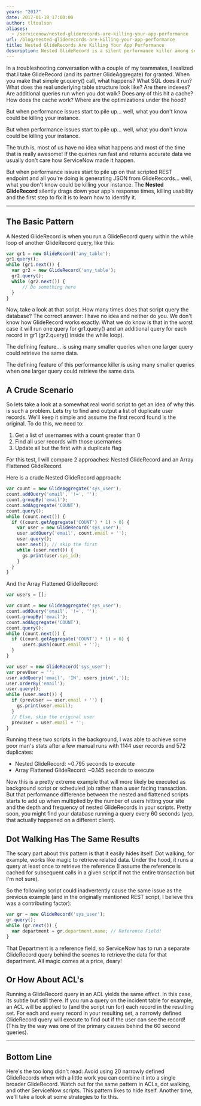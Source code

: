 ```yaml
---
years: "2017"
date: 2017-01-18 17:00:00
author: tltoulson
aliases:
  - /servicenow/nested-gliderecords-are-killing-your-app-performance
url: /blog/nested-gliderecords-are-killing-your-app-performance
title: Nested GlideRecords Are Killing Your App Performance
description: Nested GlideRecord is a silent performance killer among scripting patterns. Learn how these scripts can easily slow your page load times and find out how to identify them.
---
```


In a troubleshooting conversation with a couple of my teammates, I realized that I take GlideRecord (and its partner GlideAggregate) for granted. When you make that simple gr.query() call, what happens? What SQL does it run? What does the real underlying table structure look like? Are there indexes? Are additional queries run when you dot walk? Does any of this hit a cache? How does the cache work? Where are the optimizations under the hood?

But when performance issues start to pile up... well, what you don't know could be killing your instance.

<aside class="ccPullQuote right w-50">
  <p>But when performance issues start to pile up... well, what you don't know could be killing your instance.</p>
</aside>

The truth is, most of us have no idea what happens and most of the time that is really awesome! If the queries run fast and returns accurate data we usually don't care how ServiceNow made it happen.

But when performance issues start to pile up on that scripted REST endpoint and all you're doing is generating JSON from GlideRecords... well, what you don't know could be killing your instance. The **Nested GlideRecord** silently drags down your app's response times, killing usability and the first step to fix it is to learn how to identify it.

---

## The Basic Pattern

A Nested GlideRecord is when you run a GlideRecord query within the while loop of another GlideRecord query, like this:

```js
var gr1 = new GlideRecord('any_table');
gr1.query();
while (gr1.next()) {
  var gr2 = new GlideRecord('any_table');
  gr2.query();
  while (gr2.next()) {
      // Do something here
  }
}
```

Now, take a look at that script. How many times does that script query the database? The correct answer: I have no idea and neither do you. We don't know how GlideRecord works exactly. What we do know is that in the worst case it will run one query for gr1.query() and an additional query for each record in gr1 (gr2.query() inside the while loop).

<aside class="ccPullQuote right w-50">
  <p>The defining feature... is using many smaller queries when one larger query could retrieve the same data.</p>
</aside>

The defining feature of this performance killer is using many smaller queries when one larger query could retrieve the same data.

## A Crude Scenario

So lets take a look at a somewhat real world script to get an idea of why this is such a problem. Lets try to find and output a list of duplicate user records. We'll keep it simple and assume the first record found is the original. To do this, we need to:

1. Get a list of usernames with a count greater than 0
2. Find all user records with those usernames
3. Update all but the first with a duplicate flag

For this test, I will compare 2 approaches: Nested GlideRecord and an Array Flattened GlideRecord.

Here is a crude Nested GlideRecord approach:

```js
var count = new GlideAggregate('sys_user');
count.addQuery('email', '!=', '');
count.groupBy('email');
count.addAggregate('COUNT');
count.query();
while (count.next()) {
  if ((count.getAggregate('COUNT') * 1) > 0) {
    var user = new GlideRecord('sys_user');
    user.addQuery('email', count.email + '');
    user.query();
    user.next(); // skip the first
    while (user.next()) {
      gs.print(user.sys_id);
    }
  }
}
```

And the Array Flattened GlideRecord:

```js
var users = [];

var count = new GlideAggregate('sys_user');
count.addQuery('email', '!=', '');
count.groupBy('email');
count.addAggregate('COUNT');
count.query();
while (count.next()) {
  if ((count.getAggregate('COUNT') * 1) > 0) {
      users.push(count.email + '');
  }
}

var user = new GlideRecord('sys_user');
var prevUser = '';
user.addQuery('email', 'IN', users.join(','));
user.orderBy('email');
user.query();
while (user.next()) {
  if (prevUser == user.email + '') {
    gs.print(user.email);
  }
  // Else, skip the original user
  prevUser = user.email + '';
}
```

Running these two scripts in the background, I was able to achieve some poor man's stats after a few manual runs with 1144 user records and 572 duplicates:

- Nested GlideRecord: ~0.795 seconds to execute
- Array Flattened GlideRecord: ~0.145 seconds to execute

Now this is a pretty extreme example that will more likely be executed as background script or scheduled job rather than a user facing transaction. But that performance difference between the nested and flattened scripts starts to add up when multiplied by the number of users hitting your site and the depth and frequency of nested GlideRecords in your scripts. Pretty soon, you might find your database running a query every 60 seconds (yep, that actually happened on a different client).

## Dot Walking Has The Same Results

The scary part about this pattern is that it easily hides itself. Dot walking, for example, works like magic to retrieve related data. Under the hood, it runs a query at least once to retrieve the reference (I assume the reference is cached for subsequent calls in a given script if not the entire transaction but I'm not sure).

So the following script could inadvertently cause the same issue as the previous example (and in the originally mentioned REST script, I believe this was a contributing factor):

```js
var gr = new GlideRecord('sys_user');
gr.query();
while (gr.next()) {
  var department = gr.department.name; // Reference Field!
}
```

That Department is a reference field, so ServiceNow has to run a separate GlideRecord query behind the scenes to retrieve the data for that department. All magic comes at a price, deary!

## Or How About ACL's

Running a GlideRecord query in an ACL yields the same effect. In this case, its subtle but still there. If you run a query on the incident table for example, an ACL will be applied to (and the script run for) each record in the resulting set. For each and every record in your resulting set, a narrowly defined GlideRecord query will execute to find out if the user can see the record! (This by the way was one of the primary causes behind the 60 second queries).

---

## Bottom Line

Here's the too long didn't read: Avoid using 20 narrowly defined GlideRecords when with a little work you can combine it into a single broader GlideRecord. Watch out for the same pattern in ACLs, dot walking, and other ServiceNow scripts. This pattern likes to hide itself. Another time, we'll take a look at some strategies to fix this.
